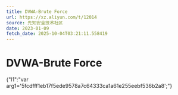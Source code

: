 ```yaml
---
title: DVWA-Brute Force
url: https://xz.aliyun.com/t/12014
source: 先知安全技术社区
date: 2023-01-09
fetch_date: 2025-10-04T03:21:11.558419
---
```


# DVWA-Brute Force

{"l1":"var arg1='5fcdfff1eb17f5ede9578a7c64333ca1a61e255eebf536b2a8';"}